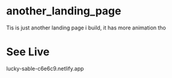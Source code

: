 # another_landing_page
Tis is just another landing page i build, it has more animation tho

# See Live
lucky-sable-c6e6c9.netlify.app
